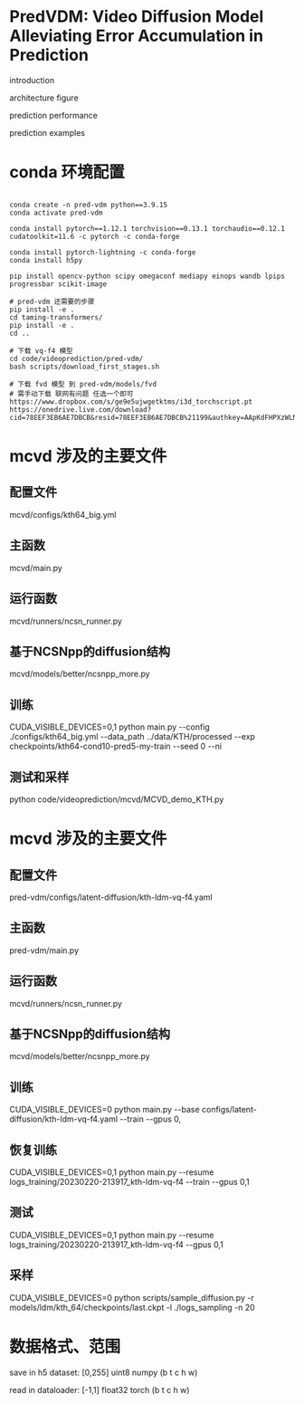 # PredVDM: Video Diffusion Model Alleviating Error Accumulation in Prediction

introduction

architecture figure

prediction performance

prediction examples

# conda 环境配置
```

conda create -n pred-vdm python==3.9.15
conda activate pred-vdm

conda install pytorch==1.12.1 torchvision==0.13.1 torchaudio==0.12.1 cudatoolkit=11.6 -c pytorch -c conda-forge

conda install pytorch-lightning -c conda-forge
conda install h5py

pip install opencv-python scipy omegaconf mediapy einops wandb lpips progressbar scikit-image

# pred-vdm 还需要的步骤
pip install -e .
cd taming-transformers/
pip install -e .
cd ..

# 下载 vq-f4 模型
cd code/videoprediction/pred-vdm/
bash scripts/download_first_stages.sh

# 下载 fvd 模型 到 pred-vdm/models/fvd
# 需手动下载 联网有问题 任选一个即可
https://www.dropbox.com/s/ge9e5ujwgetktms/i3d_torchscript.pt
https://onedrive.live.com/download?cid=78EEF3EB6AE7DBCB&resid=78EEF3EB6AE7DBCB%21199&authkey=AApKdFHPXzWLNyI

```


# mcvd 涉及的主要文件
## 配置文件
mcvd/configs/kth64_big.yml
## 主函数
mcvd/main.py
## 运行函数
mcvd/runners/ncsn_runner.py
## 基于NCSNpp的diffusion结构
mcvd/models/better/ncsnpp_more.py
## 训练
CUDA_VISIBLE_DEVICES=0,1 python main.py --config ./configs/kth64_big.yml --data_path ../data/KTH/processed --exp checkpoints/kth64-cond10-pred5-my-train --seed 0 --ni
## 测试和采样
python code/videoprediction/mcvd/MCVD_demo_KTH.py

# mcvd 涉及的主要文件
## 配置文件
pred-vdm/configs/latent-diffusion/kth-ldm-vq-f4.yaml
## 主函数
pred-vdm/main.py
## 运行函数
mcvd/runners/ncsn_runner.py
## 基于NCSNpp的diffusion结构
mcvd/models/better/ncsnpp_more.py
## 训练
CUDA_VISIBLE_DEVICES=0 python main.py --base configs/latent-diffusion/kth-ldm-vq-f4.yaml --train --gpus 0,
## 恢复训练
CUDA_VISIBLE_DEVICES=0,1 python main.py --resume logs_training/20230220-213917_kth-ldm-vq-f4 --train --gpus 0,1
## 测试
CUDA_VISIBLE_DEVICES=0,1 python main.py --resume logs_training/20230220-213917_kth-ldm-vq-f4 --gpus 0,1
## 采样
CUDA_VISIBLE_DEVICES=0 python scripts/sample_diffusion.py -r models/ldm/kth_64/checkpoints/last.ckpt -l ./logs_sampling -n 20

# 数据格式、范围
save in h5 dataset: [0,255] uint8 numpy (b t c h w)

read in dataloader: [-1,1] float32 torch (b t c h w)